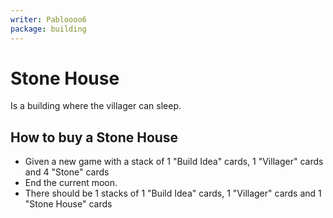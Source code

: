 ```yaml
---
writer: Pabloooo6
package: building
---
```

# Stone House

Is a building where the villager can sleep.

## How to buy a Stone House

 * Given a new game with a stack of 1 "Build Idea" cards, 1 "Villager" cards and 4 "Stone" cards
 * End the current moon.
 * There should be 1 stacks of 1 "Build Idea" cards, 1 "Villager" cards and 1 "Stone House" cards
